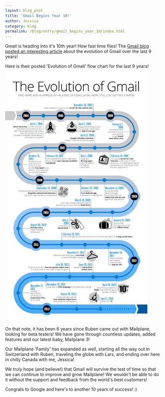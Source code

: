 ```yaml
---
layout: blog_post
title: 'Gmail Begins Year 10!'
author: Jessica
category: blog
permalink: /blog/entry/gmail_begins_year_10/index.html
---
```


Gmail is heading into it's 10th year! How fast time flies! The [Gmail blog posted an interesting article](http://gmailblog.blogspot.ch/2013/04/gmail-9-years-and-counting.html) about the evolution of Gmail over the last 9 years!

Here is their posted 'Evolution of Gmail' flow chart for the last 9 years! 

![](/assets/blog/2013-06-27-gmail_begins_year_10/evolution_of_gmail.jpg)

On that note, it has been 6 years since Ruben came out with Mailplane, looking for beta testers!  We have gone through countless updates, added features and our latest baby, Mailplane 3!

Our Mailplane 'Family' has expanded as well, starting all the way out in Switzerland with Ruben, traveling the globe with Lars, and ending over here in chilly Canada with me, Jessica!  

We truly hope (and believe!) that Gmail will survive the test of time so that we can continue to improve and grow Mailplane!  We wouldn't be able to do it without the support and feedback from the world's best customers!

Congrats to Google and here's to another 10 years of success! :)